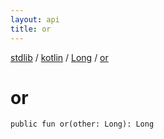 ```yaml
---
layout: api
title: or
---
```

[stdlib](../../index.html) / [kotlin](../index.html) / [Long](index.html) / [or](or.html)

# or

```
public fun or(other: Long): Long
```
